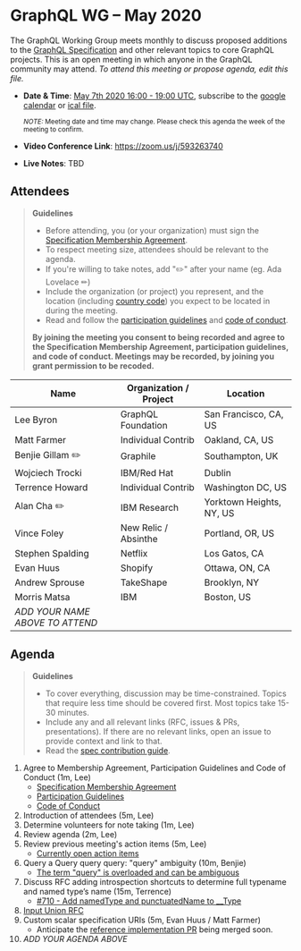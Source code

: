 # GraphQL WG – May 2020

The GraphQL Working Group meets monthly to discuss proposed additions to the
[GraphQL Specification](https://github.com/graphql/graphql-spec) and other
relevant topics to core GraphQL projects. This is an open meeting in which
anyone in the GraphQL community may attend. *To attend this meeting or propose
agenda, edit this file.*

- **Date & Time**: [May 7th 2020 16:00 - 19:00 UTC](https://www.timeanddate.com/worldclock/meetingdetails.html?year=2020&month=5&day=7&hour=16&min=0&sec=0&p1=224&p2=179&p3=136&p4=37&p5=239&p6=101&p7=152), subscribe to the [google calendar](https://calendar.google.com/calendar/embed?src=graphql.org_lc7llu5kovorb7dl1uo7c6h4ls%40group.calendar.google.com) or [ical file](https://calendar.google.com/calendar/ical/graphql.org_lc7llu5kovorb7dl1uo7c6h4ls%40group.calendar.google.com/public/basic.ics).

  <small>*NOTE:* Meeting date and time may change. Please check this agenda the week of the meeting to confirm.</small>
- **Video Conference Link**: https://zoom.us/j/593263740
- **Live Notes**: TBD


## Attendees

> **Guidelines**
> - Before attending, you (or your organization) must sign the [Specification Membership Agreement](https://github.com/graphql/foundation).
> - To respect meeting size, attendees should be relevant to the agenda.
> - If you're willing to take notes, add "✏️" after your name (eg. Ada Lovelace ✏)
> - Include the organization (or project) you represent, and the location (including [country code](https://en.wikipedia.org/wiki/List_of_ISO_3166_country_codes#Current_ISO_3166_country_codes)) you expect to be located in during the meeting.
> - Read and follow the [participation guidelines](https://github.com/graphql/graphql-wg#participation-guidelines) and [code of conduct](https://github.com/graphql/foundation/blob/master/CODE-OF-CONDUCT.md).
>
> **By joining the meeting you consent to being recorded and agree to the Specification Membership Agreement, participation guidelines, and code of conduct. Meetings may be recorded, by joining you grant permission to be recoded.**

| Name                     | Organization / Project   | Location
| ------------------------ | ------------------------ | ------------------------
| Lee Byron                | GraphQL Foundation       | San Francisco, CA, US
| Matt Farmer              | Individual Contrib       | Oakland, CA, US
| Benjie Gillam ✏️          | Graphile                 | Southampton, UK
| Wojciech Trocki          | IBM/Red Hat              | Dublin
| Terrence Howard          | Individual Contrib       | Washington DC, US
| Alan Cha ✏️               | IBM Research             | Yorktown Heights, NY, US
| Vince Foley              | New Relic / Absinthe     | Portland, OR, US
| Stephen Spalding         | Netflix                  | Los Gatos, CA
| Evan Huus                | Shopify                  | Ottawa, ON, CA
| Andrew Sprouse           | TakeShape                | Brooklyn, NY
| Morris Matsa             | IBM                      | Boston, US
| *ADD YOUR NAME ABOVE TO ATTEND*


## Agenda

> **Guidelines**
> - To cover everything, discussion may be time-constrained. Topics that require less time should be covered first. Most topics take 15-30 minutes.
> - Include any and all relevant links (RFC, issues & PRs, presentations). If there are no relevant links, open an issue to provide context and link to that.
> - Read the [spec contribution guide](https://github.com/graphql/graphql-spec/blob/master/CONTRIBUTING.md).

<!--

Example agenda item:

1. Discuss moving the subscriptions proposal to stage 2 (30m, Lee)
   - [Subscriptions RFC](link.to/the-relevant/pr-or-issue-or-doc)
   - [GraphQL.js PR](github.link/to/the/project/pr)
   - [Another Relevant Link](youre.getting/the-idea.now)

-->

1. Agree to Membership Agreement, Participation Guidelines and Code of Conduct (1m, Lee)
   - [Specification Membership Agreement](https://github.com/graphql/foundation)
   - [Participation Guidelines](https://github.com/graphql/graphql-wg#participation-guidelines)
   - [Code of Conduct](https://github.com/graphql/foundation/blob/master/CODE-OF-CONDUCT.md)
1. Introduction of attendees (5m, Lee)
1. Determine volunteers for note taking (1m, Lee)
1. Review agenda (2m, Lee)
1. Review previous meeting's action items (5m, Lee)
   - [Currently open action items](https://github.com/graphql/graphql-wg/issues?q=is%3Aissue+is%3Aopen+label%3A%22Action+item+%3Aclapper%3A%22)
1. Query a Query query query: "query" ambiguity (10m, Benjie)
   - [The term "query" is overloaded and can be ambiguous](https://github.com/graphql/graphql-spec/issues/715)
1. Discuss RFC adding introspection shortcuts to determine full typename and named type’s name (15m, Terrence)
   - [#710 - Add namedType and punctuatedName to __Type](https://github.com/graphql/graphql-spec/pull/710)
1. [Input Union RFC](https://github.com/graphql/graphql-spec/blob/master/rfcs/InputUnion.md)
1. Custom scalar specification URIs (5m, Evan Huus / Matt Farmer)
   - Anticipate the [reference implementation PR](https://github.com/graphql/graphql-js/pull/2276#issuecomment-624593856) being merged soon.
1. *ADD YOUR AGENDA ABOVE*
